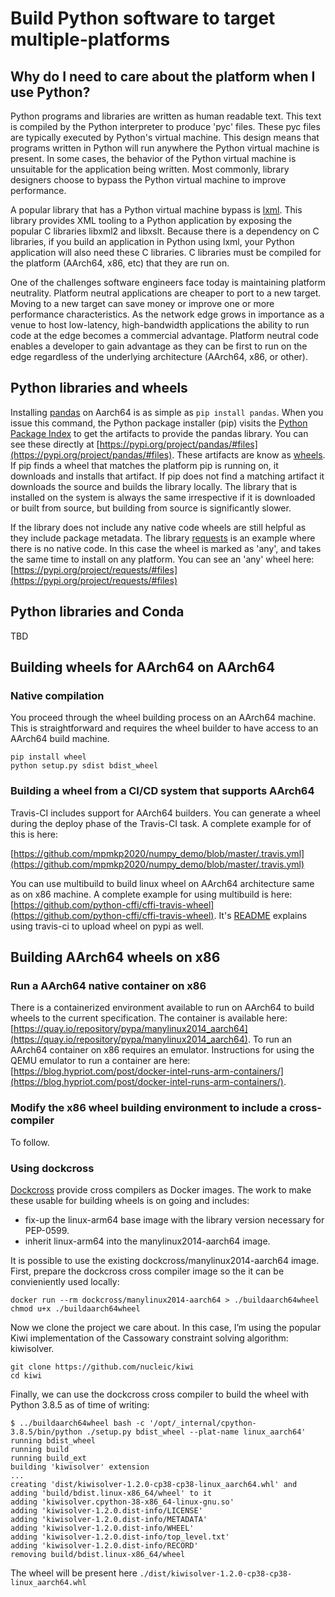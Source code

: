# Build Python software to target multiple-platforms

## Why do I need to care about the platform when I use Python?

Python programs and libraries are written as human readable text. This text is compiled by the Python interpreter to produce 'pyc' files. These pyc files are typically executed by Python's virtual machine. This design means that programs written in Python will run anywhere the Python virtual machine is present. In some cases, the behavior of the Python virtual machine is unsuitable for the application being written. Most commonly, library designers choose to bypass the Python virtual machine to improve performance.

A popular library that has a Python virtual machine bypass is [lxml](https://lxml.de/). This library provides XML tooling to a Python application by exposing the popular C libraries libxml2 and libxslt. Because there is a dependency on C libraries, if you build an application in Python using lxml, your Python application will also need these C libraries. C libraries must be compiled for the platform (AArch64, x86, etc) that they are run on.

One of the challenges software engineers face today is maintaining platform neutrality. Platform neutral applications are cheaper to port to a new target. Moving to a new target can save money or improve one or more performance characteristics. As the network edge grows in importance as a venue to host low-latency, high-bandwidth applications the ability to run code at the edge becomes a commercial advantage. Platform neutral code enables a developer to gain advantage as they can be first to run on the edge regardless of the underlying architecture (AArch64, x86, or other).

## Python libraries and wheels

Installing [pandas](https://pandas.pydata.org/) on Aarch64 is as simple as `pip install pandas`. When you issue this command, the Python package installer (pip) visits the [Python Package Index](https://pypi.org/) to get the artifacts to provide the pandas library. You can see these directly at [https://pypi.org/project/pandas/#files](https://pypi.org/project/pandas/#files). These artifacts are know as [wheels](https://pythonwheels.com/). If pip finds a wheel that matches the platform pip is running on, it downloads and installs that artifact. If pip does not find a matching artifact it downloads the source and builds the library locally. The library that is installed on the system is always the same irrespective if it is downloaded or built from source, but building from source is significantly slower.

If the library does not include any native code wheels are still helpful as they include package metadata. The library [requests](https://pypi.org/project/requests/) is an example where there is no native code. In this case the wheel is marked as 'any', and takes the same time to install on any platform. You can see an 'any' wheel here: [https://pypi.org/project/requests/#files](https://pypi.org/project/requests/#files)

## Python libraries and Conda

TBD

## Building wheels for AArch64 on AArch64

### Native compilation

You proceed through the wheel building process on an AArch64 machine. This is straightforward and requires the wheel builder to have access to an AArch64 build machine. 

```
pip install wheel
python setup.py sdist bdist_wheel
```

### Building a wheel from a CI/CD system that supports AArch64

Travis-CI includes support for AArch64 builders. You can generate a wheel during the deploy phase of the Travis-CI task. A complete example for of this is here:

[https://github.com/mpmkp2020/numpy_demo/blob/master/.travis.yml](https://github.com/mpmkp2020/numpy_demo/blob/master/.travis.yml)

You can use multibuild to build linux wheel on AArch64 architecture same as on x86 machine. A complete example for using multibuild is here:
[https://github.com/python-cffi/cffi-travis-wheel](https://github.com/python-cffi/cffi-travis-wheel). It's [README](https://github.com/python-cffi/cffi-travis-wheel/blob/master/README.md) explains using travis-ci to upload wheel on pypi as well.

## Building AArch64 wheels on x86

### Run a AArch64 native container on x86

There is a containerized environment available to run on AArch64 to build wheels to the current specification. The container is available here: [https://quay.io/repository/pypa/manylinux2014_aarch64](https://quay.io/repository/pypa/manylinux2014_aarch64). To run an AArch64 container on x86 requires an emulator. Instructions for using the QEMU emulator to run a container are here: [https://blog.hypriot.com/post/docker-intel-runs-arm-containers/](https://blog.hypriot.com/post/docker-intel-runs-arm-containers/).

### Modify the x86 wheel building environment to include a cross-compiler

To follow.


### Using dockcross

[Dockcross](https://github.com/dockcross/dockcross/) provide cross compilers as Docker images. The work to make these usable for building wheels is on going and includes:

* fix-up the linux-arm64 base image with the library version necessary for PEP-0599.
* inherit linux-arm64 into the manylinux2014-aarch64 image.

It is possible to use the existing dockcross/manylinux2014-aarch64 image. First, prepare the dockcross cross compiler image so the it can be convieniently used locally:
```
docker run --rm dockcross/manylinux2014-aarch64 > ./buildaarch64wheel 
chmod u+x ./buildaarch64wheel 
```
Now we clone the project we care about. In this case, I’m using the popular Kiwi implementation of the Cassowary constraint solving algorithm: kiwisolver. 
```
git clone https://github.com/nucleic/kiwi 
cd kiwi 
```
Finally, we can use the dockcross cross compiler to build the wheel with Python 3.8.5 as of time of writing:
```
$ ../buildaarch64wheel bash -c '/opt/_internal/cpython-3.8.5/bin/python ./setup.py bdist_wheel --plat-name linux_aarch64' 
running bdist_wheel 
running build 
running build_ext 
building 'kiwisolver' extension 
... 
creating 'dist/kiwisolver-1.2.0-cp38-cp38-linux_aarch64.whl' and adding 'build/bdist.linux-x86_64/wheel' to it 
adding 'kiwisolver.cpython-38-x86_64-linux-gnu.so' 
adding 'kiwisolver-1.2.0.dist-info/LICENSE' 
adding 'kiwisolver-1.2.0.dist-info/METADATA' 
adding 'kiwisolver-1.2.0.dist-info/WHEEL' 
adding 'kiwisolver-1.2.0.dist-info/top_level.txt' 
adding 'kiwisolver-1.2.0.dist-info/RECORD' 
removing build/bdist.linux-x86_64/wheel 
```

The wheel will be present here ```./dist/kiwisolver-1.2.0-cp38-cp38-linux_aarch64.whl ```

